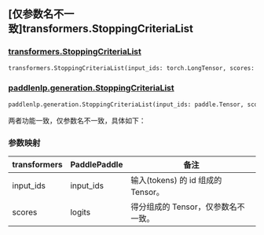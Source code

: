 ## [仅参数名不一致]transformers.StoppingCriteriaList

### [transformers.StoppingCriteriaList](https://github.com/huggingface/transformers/blob/d625294d79341662784495551abdf45e6cb9372f/src/transformers/generation/stopping_criteria.py#L503)

```python
transformers.StoppingCriteriaList(input_ids: torch.LongTensor, scores: torch.FloatTensor, **kwargs)
```

### [paddlenlp.generation.StoppingCriteriaList](https://github.com/PaddlePaddle/PaddleNLP/blob/e336e78c338d2514ee6c937982ce5d8c960b85ff/paddlenlp/generation/stopping_criteria.py#L72)

```python
paddlenlp.generation.StoppingCriteriaList(input_ids: paddle.Tensor, scores: paddle.Tensor, **kwargs)
```

两者功能一致，仅参数名不一致，具体如下：

### 参数映射

| transformers      | PaddlePaddle      | 备注                                     |
| ----------------- | ----------------- | --------------------------------------- |
| input_ids         | input_ids         | 输入(tokens) 的 id 组成的 Tensor。 |
| scores            | logits            | 得分组成的 Tensor，仅参数名不一致。 |
